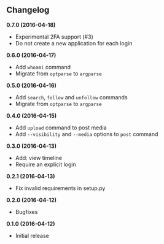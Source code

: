 Changelog
---------

**0.7.0 (2016-04-18)**

* Experimental 2FA support (#3)
* Do not create a new application for each login

**0.6.0 (2016-04-17)**

* Add `whoami` command
* Migrate from `optparse` to `argparse`

**0.5.0 (2016-04-16)**

* Add `search`, `follow` and `unfollow` commands
* Migrate from `optparse` to `argparse`

**0.4.0 (2016-04-15)**

* Add `upload` command to post media
* Add `--visibility` and `--media` options to `post` command

**0.3.0 (2016-04-13)**

* Add: view timeline
* Require an explicit login

**0.2.1 (2016-04-13)**

* Fix invalid requirements in setup.py

**0.2.0 (2016-04-12)**

* Bugfixes

**0.1.0 (2016-04-12)**

* Initial release
